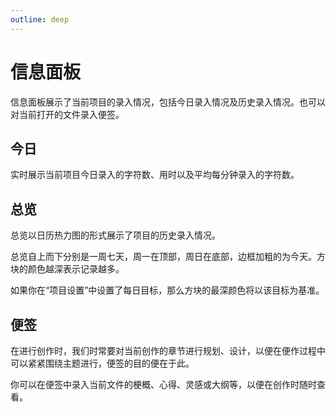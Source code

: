 ```yaml
---
outline: deep
---
```


# 信息面板

信息面板展示了当前项目的录入情况，包括今日录入情况及历史录入情况。也可以对当前打开的文件录入便签。

## 今日

实时展示当前项目今日录入的字符数、用时以及平均每分钟录入的字符数。

## 总览

总览以日历热力图的形式展示了项目的历史录入情况。

总览自上而下分别是一周七天，周一在顶部，周日在底部，边框加粗的为今天。方块的颜色越深表示记录越多。

如果你在“项目设置”中设置了每日目标，那么方块的最深颜色将以该目标为基准。

## 便签

在进行创作时，我们时常要对当前创作的章节进行规划、设计，以便在便作过程中可以紧紧围绕主题进行，便签的目的便在于此。

你可以在便签中录入当前文件的梗概、心得、灵感或大纲等，以便在创作时随时查看。

